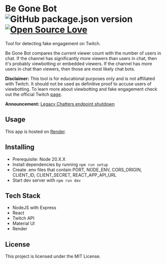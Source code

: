 # Be Gone Bot ![GitHub package.json version](https://img.shields.io/github/package-json/v/darkopavlovic/Be-Gone-Bot) [![Open Source Love](https://badges.frapsoft.com/os/v1/open-source.svg?v=103)](https://github.com/ellerbrock/open-source-badges/)

Tool for detecting fake engagement on Twitch.

Be Gone Bot compares the current viewer count with the number of users in chat. If the channel has significantly more viewers than users in chat, then it's probably viewbotting or embedded viewers. If the channel has more users in chat than viewers, then those are most likely chat bots.

**Disclaimer:** This tool is for educational purposes only and is not affiliated with Twitch. It should not be used as definitive proof to accuse users of viewbotting. To learn more about viewbotting and fake engagement check out the official Twitch [page](https://help.twitch.tv/s/article/how-to-handle-view-follow-bots?language=en_US).

**Announcement:** [Legacy Chatters endpoint shutdown](https://discuss.dev.twitch.tv/t/legacy-chatters-endpoint-shutdown-details-and-timeline-april-2023/43161)

## Usage

This app is hosted on [Render](https://be-gone-bot.onrender.com).

## Installing

- Prerequisite: Node 20.X.X
- Install dependencies by running `npm run setup`
- Create .env files that contain PORT, NODE_ENV, CORS_ORIGIN, CLIENT_ID, CLIENT_SECRET, REACT_APP_API_URL
- Start dev server with `npm run dev`

## Tech Stack

- NodeJS with Express
- React
- Twitch API
- Material UI
- Render

## License

This project is licensed under the MIT License.
